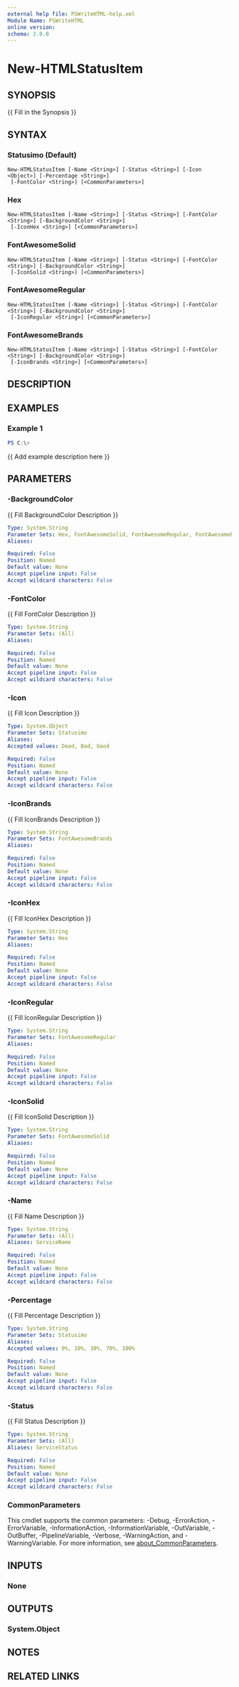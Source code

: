 ```yaml
---
external help file: PSWriteHTML-help.xml
Module Name: PSWriteHTML
online version:
schema: 2.0.0
---
```


# New-HTMLStatusItem

## SYNOPSIS
{{ Fill in the Synopsis }}

## SYNTAX

### Statusimo (Default)
```
New-HTMLStatusItem [-Name <String>] [-Status <String>] [-Icon <Object>] [-Percentage <String>]
 [-FontColor <String>] [<CommonParameters>]
```

### Hex
```
New-HTMLStatusItem [-Name <String>] [-Status <String>] [-FontColor <String>] [-BackgroundColor <String>]
 [-IconHex <String>] [<CommonParameters>]
```

### FontAwesomeSolid
```
New-HTMLStatusItem [-Name <String>] [-Status <String>] [-FontColor <String>] [-BackgroundColor <String>]
 [-IconSolid <String>] [<CommonParameters>]
```

### FontAwesomeRegular
```
New-HTMLStatusItem [-Name <String>] [-Status <String>] [-FontColor <String>] [-BackgroundColor <String>]
 [-IconRegular <String>] [<CommonParameters>]
```

### FontAwesomeBrands
```
New-HTMLStatusItem [-Name <String>] [-Status <String>] [-FontColor <String>] [-BackgroundColor <String>]
 [-IconBrands <String>] [<CommonParameters>]
```

## DESCRIPTION


## EXAMPLES

### Example 1
```powershell
PS C:\> 
```

{{ Add example description here }}

## PARAMETERS

### -BackgroundColor
{{ Fill BackgroundColor Description }}

```yaml
Type: System.String
Parameter Sets: Hex, FontAwesomeSolid, FontAwesomeRegular, FontAwesomeBrands
Aliases:

Required: False
Position: Named
Default value: None
Accept pipeline input: False
Accept wildcard characters: False
```

### -FontColor
{{ Fill FontColor Description }}

```yaml
Type: System.String
Parameter Sets: (All)
Aliases:

Required: False
Position: Named
Default value: None
Accept pipeline input: False
Accept wildcard characters: False
```

### -Icon
{{ Fill Icon Description }}

```yaml
Type: System.Object
Parameter Sets: Statusimo
Aliases:
Accepted values: Dead, Bad, Good

Required: False
Position: Named
Default value: None
Accept pipeline input: False
Accept wildcard characters: False
```

### -IconBrands
{{ Fill IconBrands Description }}

```yaml
Type: System.String
Parameter Sets: FontAwesomeBrands
Aliases:

Required: False
Position: Named
Default value: None
Accept pipeline input: False
Accept wildcard characters: False
```

### -IconHex
{{ Fill IconHex Description }}

```yaml
Type: System.String
Parameter Sets: Hex
Aliases:

Required: False
Position: Named
Default value: None
Accept pipeline input: False
Accept wildcard characters: False
```

### -IconRegular
{{ Fill IconRegular Description }}

```yaml
Type: System.String
Parameter Sets: FontAwesomeRegular
Aliases:

Required: False
Position: Named
Default value: None
Accept pipeline input: False
Accept wildcard characters: False
```

### -IconSolid
{{ Fill IconSolid Description }}

```yaml
Type: System.String
Parameter Sets: FontAwesomeSolid
Aliases:

Required: False
Position: Named
Default value: None
Accept pipeline input: False
Accept wildcard characters: False
```

### -Name
{{ Fill Name Description }}

```yaml
Type: System.String
Parameter Sets: (All)
Aliases: ServiceName

Required: False
Position: Named
Default value: None
Accept pipeline input: False
Accept wildcard characters: False
```

### -Percentage
{{ Fill Percentage Description }}

```yaml
Type: System.String
Parameter Sets: Statusimo
Aliases:
Accepted values: 0%, 10%, 30%, 70%, 100%

Required: False
Position: Named
Default value: None
Accept pipeline input: False
Accept wildcard characters: False
```

### -Status
{{ Fill Status Description }}

```yaml
Type: System.String
Parameter Sets: (All)
Aliases: ServiceStatus

Required: False
Position: Named
Default value: None
Accept pipeline input: False
Accept wildcard characters: False
```

### CommonParameters
This cmdlet supports the common parameters: -Debug, -ErrorAction, -ErrorVariable, -InformationAction, -InformationVariable, -OutVariable, -OutBuffer, -PipelineVariable, -Verbose, -WarningAction, and -WarningVariable. For more information, see [about_CommonParameters](http://go.microsoft.com/fwlink/?LinkID=113216).

## INPUTS

### None

## OUTPUTS

### System.Object
## NOTES

## RELATED LINKS
